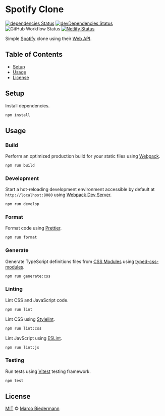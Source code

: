 # Spotify Clone

[![dependencies Status](https://img.shields.io/david/marcobiedermann/spotify-clone)](https://david-dm.org/marcobiedermann/spotify-clone)
[![devDependencies Status](https://img.shields.io/david/dev/marcobiedermann/spotify-clone)](https://david-dm.org/marcobiedermann/spotify-clone?type=dev)
![GitHub Workflow Status](https://img.shields.io/github/workflow/status/marcobiedermann/spotify-clone/CI)
[![Netlify Status](https://api.netlify.com/api/v1/badges/61c90aa7-3e6e-436e-8497-2c69b699c156/deploy-status)](https://app.netlify.com/sites/marcobiedermann-spotify-clone/deploys)

Simple [Spotify](https://www.spotify.com/) clone using their [Web API](https://developer.spotify.com/documentation/web-api/).

## Table of Contents

- [Setup](#setup)
- [Usage](#usage)
- [License](#license)

## Setup

Install dependencies.

```sh
npm install
```

## Usage

### Build

Perform an optimized production build for your static files using [Webpack](https://webpack.js.org/).

```sh
npm run build
```

### Development

Start a hot-reloading development environment accessible by default at `http://localhost:8080` using [Webpack Dev Server](https://webpack.js.org/configuration/dev-server/).

```sh
npm run develop
```

### Format

Format code using [Prettier](https://prettier.io/).

```sh
npm run format
```

### Generate

Generate TypeScript definitions files from [CSS Modules](https://github.com/css-modules/css-modules) using [typed-css-modules](https://github.com/Quramy/typed-css-modules).

```sh
npm run generate:css
```

### Linting

Lint CSS and JavaScript code.

```sh
npm run lint
```

Lint CSS using [Stylelint](https://stylelint.io/).

```sh
npm run lint:css
```

Lint JavScript using [ESLint](https://eslint.org/).

```sh
npm run lint:js
```

### Testing

Run tests using [Vitest](https://vitest.dev/) testing framework.

```sh
npm test
```

## License

[MIT](LICENSE) © [Marco Biedermann](https://github.com/marcobiedermann)
